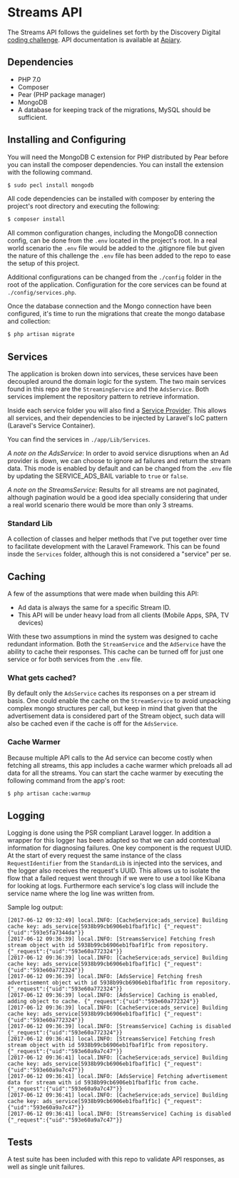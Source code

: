 # Streams API

The Streams API follows the guidelines set forth by the Discovery Digital [coding challenge](https://github.com/discovery-digital/svc-codingchallenge/blob/master/streams_api.md). API documentation is available at [Apiary](http://docs.streamsapi.apiary.io/).

## Dependencies

* PHP 7.0
* Composer
* Pear (PHP package manager)
* MongoDB
* A database for keeping track of the migrations, MySQL should be sufficient.

## Installing and Configuring

You will need the MongoDB C extension for PHP distributed by Pear before you can install the composer dependencies. You can install the extension with the following command.
```sh
$ sudo pecl install mongodb
```

All code dependencies can be installed with composer by entering the project's root directory and executing the following:
```sh
$ composer install
```

All common configuration changes, including the MongoDB connection config, can be done from the `.env` located in the project's root. In a real world scenario the `.env` file would be added to the .gitignore file but given the nature of this challenge the `.env` file has been added to the repo to ease the setup of this project.

Additional configurations can be changed from the `./config` folder in the root of the application. Configuration for the core services can be found at `./config/services.php`.

Once the database connection and the Mongo connection have been configured, it's time to run the migrations that create the mongo database and collection:

```sh
$ php artisan migrate
```

## Services

The application is broken down into services, these services have been decoupled around the domain logic for the system. The two main services found in this repo are the `StreamingService` and the `AdsService`. Both services implement the repository pattern to retrieve information.

Inside each service folder you will also find a [Service Provider](https://laravel.com/docs/5.4/providers). This allows all services, and their dependencies to be injected by Laravel's IoC pattern (Laravel's Service Container). 

You can find the services in `./app/Lib/Services`.

*A note on the AdsService*: In order to avoid service disruptions when an Ad provider is down, we can choose to ignore ad failures and return the stream data. This mode is enabled by default and can be changed from the `.env` file by updating the SERVICE_ADS_BAIL variable to `true` or `false`.

*A note on the StreamsService*: Results for all streams are not paginated, although pagination would be a good idea specially considering that under a real world scenario there would be more than only 3 streams.

### Standard Lib

A collection of classes and helper methods that I've put together over time to facilitate development with the Laravel Framework. This can be found insde the `Services` folder, although this is not considered a "service" per se.

## Caching

A few of the assumptions that were made when building this API:

* Ad data is always the same for a specific Stream ID.
* This API will be under heavy load from all clients (Mobile Apps, SPA, TV devices)

With these two assumptions in mind the system was designed to cache redundant information. Both the `StreamService` and the `AdService` have the ability to cache their responses. This cache can be turned off for just one service or for both services from the `.env` file.

### What gets cached?

By default only the `AdsService` caches its responses on a per stream id basis. One could enable the cache on the `StreamService` to avoid unpacking complex mongo structures per call, but keep in mind that given that the advertisement data is considered part of the Stream object, such data will also be cached even if the cache is off for the `AdsService`.

### Cache Warmer

Because multiple API calls to the Ad service can become costly when fetching all streams, this app includes a cache warmer which preloads all ad data for all the streams. You can start the cache warmer by executing the following command from the app's root:

```sh
$ php artisan cache:warmup
```

## Logging

Logging is done using the PSR compliant Laravel logger. In addition a wrapper for this logger has been adapted so that we can add contextual information for diagnosing failures. One key component is the request UUID. At the start of every request the same instance of the class `RequestIdentifier` from the `StandardLib` is injected into the services, and the logger also receives the request's UUID. This allows us to isolate the flow that a failed request went through if we were to use a tool like Kibana for looking at logs. Furthermore each service's log class will include the service name where the log line was written from.

Sample log output:

```
[2017-06-12 09:32:49] local.INFO: [CacheService:ads_service] Building cache key: ads_service[5938b99cb6906eb1fbaf1f1c] {"_request":{"uid":"593e5fa7344da"}} 
[2017-06-12 09:36:39] local.INFO: [StreamsService] Fetching fresh stream object with id 5938b99cb6906eb1fbaf1f1c from repository. {"_request":{"uid":"593e60a772324"}} 
[2017-06-12 09:36:39] local.INFO: [CacheService:ads_service] Building cache key: ads_service[5938b99cb6906eb1fbaf1f1c] {"_request":{"uid":"593e60a772324"}} 
[2017-06-12 09:36:39] local.INFO: [AdsService] Fetching fresh advertisement object with id 5938b99cb6906eb1fbaf1f1c from repository. {"_request":{"uid":"593e60a772324"}} 
[2017-06-12 09:36:39] local.INFO: [AdsService] Caching is enabled, adding object to cache. {"_request":{"uid":"593e60a772324"}} 
[2017-06-12 09:36:39] local.INFO: [CacheService:ads_service] Building cache key: ads_service[5938b99cb6906eb1fbaf1f1c] {"_request":{"uid":"593e60a772324"}} 
[2017-06-12 09:36:39] local.INFO: [StreamsService] Caching is disabled {"_request":{"uid":"593e60a772324"}} 
[2017-06-12 09:36:41] local.INFO: [StreamsService] Fetching fresh stream object with id 5938b99cb6906eb1fbaf1f1c from repository. {"_request":{"uid":"593e60a9a7c47"}} 
[2017-06-12 09:36:41] local.INFO: [CacheService:ads_service] Building cache key: ads_service[5938b99cb6906eb1fbaf1f1c] {"_request":{"uid":"593e60a9a7c47"}} 
[2017-06-12 09:36:41] local.INFO: [AdsService] Fetching advertisement data for stream with id 5938b99cb6906eb1fbaf1f1c from cache. {"_request":{"uid":"593e60a9a7c47"}} 
[2017-06-12 09:36:41] local.INFO: [CacheService:ads_service] Building cache key: ads_service[5938b99cb6906eb1fbaf1f1c] {"_request":{"uid":"593e60a9a7c47"}} 
[2017-06-12 09:36:41] local.INFO: [StreamsService] Caching is disabled {"_request":{"uid":"593e60a9a7c47"}} 
```

## Tests

A test suite has been included with this repo to validate API responses, as well as single unit failures.
